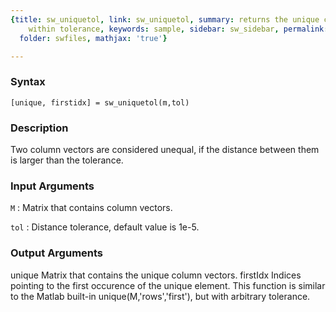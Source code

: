 ```yaml
---
{title: sw_uniquetol, link: sw_uniquetol, summary: returns the unique column vectors
    within tolerance, keywords: sample, sidebar: sw_sidebar, permalink: sw_uniquetol.html,
  folder: swfiles, mathjax: 'true'}

---
```


### Syntax

`[unique, firstidx] = sw_uniquetol(m,tol)`

### Description

Two column vectors are considered unequal, if the distance between them
is larger than the tolerance.
 

### Input Arguments

`M`
: Matrix that contains column vectors.

`tol`
: Distance tolerance, default value is 1e-5.

### Output Arguments

unique    Matrix that contains the unique column vectors.
firstIdx  Indices pointing to the first occurence of the unique element.
This function is similar to the Matlab built-in unique(M,'rows','first'),
but with arbitrary tolerance.

